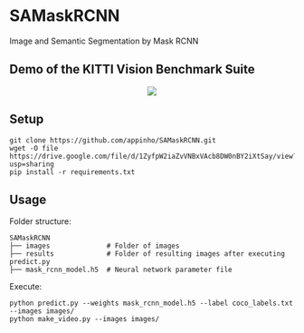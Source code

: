 # SAMaskRCNN
Image and Semantic Segmentation by Mask RCNN

## Demo of the KITTI Vision Benchmark Suite

<p align="center">
  <img src="./kitti_demo.gif">
</p>

## Setup

```
git clone https://github.com/appinho/SAMaskRCNN.git
wget -O file https://drive.google.com/file/d/1ZyfpW2iaZvVNBxVAcb8DW0nBY2iXtSay/view?usp=sharing
pip install -r requirements.txt
```

## Usage

Folder structure:  

```
SAMaskRCNN
├── images              # Folder of images 
├── results             # Folder of resulting images after executing predict.py
├── mask_rcnn_model.h5  # Neural network parameter file
```

Execute:  

```
python predict.py --weights mask_rcnn_model.h5 --label coco_labels.txt --images images/
python make_video.py --images images/
```
